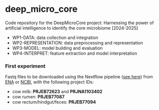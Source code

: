 # deep_micro_core
Code repository for the DeepMicroCore project: Harnessing the power of artificial intelligence to identify the core microbiome [2024-2025]

- WP1-DATA: data collection and integration
- WP2-REPRESENTATION: data preprocessing and representation
- WP3-MODEL: model building and evaluation
- WP4-INTERPRET: feature extraction and model interpretation


### First experiment

Fastq files to be downloaded using the Nextflow pipeline ([see here](https://github.com/filippob/deep_micro_core/blob/main/docs/fetchngs-example.md)) from 
[ENA](https://www.ebi.ac.uk/ena) or [NCBI](https://www.ncbi.nlm.nih.gov/sra/), with the following project IDs:

- cow milk:  **PRJEB72623** and **PRJNA1103402**
- cow rumen: **PRJEB77087**
- cow rectum/hindgut/feces: **PRJEB77094**

  
